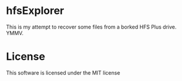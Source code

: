 hfsExplorer
===========

This is my attempt to recover some files from a borked HFS Plus drive.  YMMV.

License
=======

This software is licensed under the MIT license